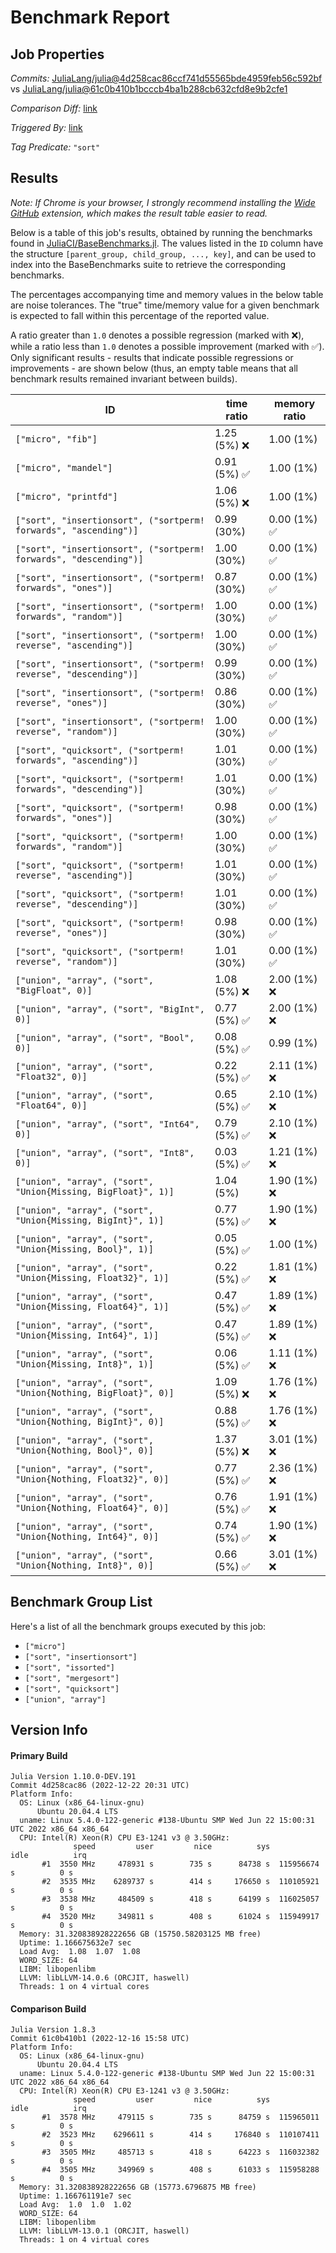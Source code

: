 # Benchmark Report

## Job Properties

*Commits:* [JuliaLang/julia@4d258cac86ccf741d55565bde4959feb56c592bf](https://github.com/JuliaLang/julia/commit/4d258cac86ccf741d55565bde4959feb56c592bf) vs [JuliaLang/julia@61c0b410b1bcccb4ba1b288cb632cfd8e9b2cfe1](https://github.com/JuliaLang/julia/commit/61c0b410b1bcccb4ba1b288cb632cfd8e9b2cfe1)

*Comparison Diff:* [link](https://github.com/JuliaLang/julia/compare/61c0b410b1bcccb4ba1b288cb632cfd8e9b2cfe1..4d258cac86ccf741d55565bde4959feb56c592bf)

*Triggered By:* [link](https://github.com/JuliaLang/julia/pull/47966#issuecomment-1363316743)

*Tag Predicate:* `"sort"`

## Results

*Note: If Chrome is your browser, I strongly recommend installing the [Wide GitHub](https://chrome.google.com/webstore/detail/wide-github/kaalofacklcidaampbokdplbklpeldpj?hl=en)
extension, which makes the result table easier to read.*

Below is a table of this job's results, obtained by running the benchmarks found in
[JuliaCI/BaseBenchmarks.jl](https://github.com/JuliaCI/BaseBenchmarks.jl). The values
listed in the `ID` column have the structure `[parent_group, child_group, ..., key]`,
and can be used to index into the BaseBenchmarks suite to retrieve the corresponding
benchmarks.

The percentages accompanying time and memory values in the below table are noise tolerances. The "true"
time/memory value for a given benchmark is expected to fall within this percentage of the reported value.

A ratio greater than `1.0` denotes a possible regression (marked with :x:), while a ratio less
than `1.0` denotes a possible improvement (marked with :white_check_mark:). Only significant results - results
that indicate possible regressions or improvements - are shown below (thus, an empty table means that all
benchmark results remained invariant between builds).

| ID | time ratio | memory ratio |
|----|------------|--------------|
| `["micro", "fib"]` | 1.25 (5%) :x: | 1.00 (1%)  |
| `["micro", "mandel"]` | 0.91 (5%) :white_check_mark: | 1.00 (1%)  |
| `["micro", "printfd"]` | 1.06 (5%) :x: | 1.00 (1%)  |
| `["sort", "insertionsort", ("sortperm! forwards", "ascending")]` | 0.99 (30%)  | 0.00 (1%) :white_check_mark: |
| `["sort", "insertionsort", ("sortperm! forwards", "descending")]` | 1.00 (30%)  | 0.00 (1%) :white_check_mark: |
| `["sort", "insertionsort", ("sortperm! forwards", "ones")]` | 0.87 (30%)  | 0.00 (1%) :white_check_mark: |
| `["sort", "insertionsort", ("sortperm! forwards", "random")]` | 1.00 (30%)  | 0.00 (1%) :white_check_mark: |
| `["sort", "insertionsort", ("sortperm! reverse", "ascending")]` | 1.00 (30%)  | 0.00 (1%) :white_check_mark: |
| `["sort", "insertionsort", ("sortperm! reverse", "descending")]` | 0.99 (30%)  | 0.00 (1%) :white_check_mark: |
| `["sort", "insertionsort", ("sortperm! reverse", "ones")]` | 0.86 (30%)  | 0.00 (1%) :white_check_mark: |
| `["sort", "insertionsort", ("sortperm! reverse", "random")]` | 1.00 (30%)  | 0.00 (1%) :white_check_mark: |
| `["sort", "quicksort", ("sortperm! forwards", "ascending")]` | 1.01 (30%)  | 0.00 (1%) :white_check_mark: |
| `["sort", "quicksort", ("sortperm! forwards", "descending")]` | 1.01 (30%)  | 0.00 (1%) :white_check_mark: |
| `["sort", "quicksort", ("sortperm! forwards", "ones")]` | 0.98 (30%)  | 0.00 (1%) :white_check_mark: |
| `["sort", "quicksort", ("sortperm! forwards", "random")]` | 1.00 (30%)  | 0.00 (1%) :white_check_mark: |
| `["sort", "quicksort", ("sortperm! reverse", "ascending")]` | 1.01 (30%)  | 0.00 (1%) :white_check_mark: |
| `["sort", "quicksort", ("sortperm! reverse", "descending")]` | 1.01 (30%)  | 0.00 (1%) :white_check_mark: |
| `["sort", "quicksort", ("sortperm! reverse", "ones")]` | 0.98 (30%)  | 0.00 (1%) :white_check_mark: |
| `["sort", "quicksort", ("sortperm! reverse", "random")]` | 1.01 (30%)  | 0.00 (1%) :white_check_mark: |
| `["union", "array", ("sort", "BigFloat", 0)]` | 1.08 (5%) :x: | 2.00 (1%) :x: |
| `["union", "array", ("sort", "BigInt", 0)]` | 0.77 (5%) :white_check_mark: | 2.00 (1%) :x: |
| `["union", "array", ("sort", "Bool", 0)]` | 0.08 (5%) :white_check_mark: | 0.99 (1%)  |
| `["union", "array", ("sort", "Float32", 0)]` | 0.22 (5%) :white_check_mark: | 2.11 (1%) :x: |
| `["union", "array", ("sort", "Float64", 0)]` | 0.65 (5%) :white_check_mark: | 2.10 (1%) :x: |
| `["union", "array", ("sort", "Int64", 0)]` | 0.79 (5%) :white_check_mark: | 2.10 (1%) :x: |
| `["union", "array", ("sort", "Int8", 0)]` | 0.03 (5%) :white_check_mark: | 1.21 (1%) :x: |
| `["union", "array", ("sort", "Union{Missing, BigFloat}", 1)]` | 1.04 (5%)  | 1.90 (1%) :x: |
| `["union", "array", ("sort", "Union{Missing, BigInt}", 1)]` | 0.77 (5%) :white_check_mark: | 1.90 (1%) :x: |
| `["union", "array", ("sort", "Union{Missing, Bool}", 1)]` | 0.05 (5%) :white_check_mark: | 1.00 (1%)  |
| `["union", "array", ("sort", "Union{Missing, Float32}", 1)]` | 0.22 (5%) :white_check_mark: | 1.81 (1%) :x: |
| `["union", "array", ("sort", "Union{Missing, Float64}", 1)]` | 0.47 (5%) :white_check_mark: | 1.89 (1%) :x: |
| `["union", "array", ("sort", "Union{Missing, Int64}", 1)]` | 0.47 (5%) :white_check_mark: | 1.89 (1%) :x: |
| `["union", "array", ("sort", "Union{Missing, Int8}", 1)]` | 0.06 (5%) :white_check_mark: | 1.11 (1%) :x: |
| `["union", "array", ("sort", "Union{Nothing, BigFloat}", 0)]` | 1.09 (5%) :x: | 1.76 (1%) :x: |
| `["union", "array", ("sort", "Union{Nothing, BigInt}", 0)]` | 0.88 (5%) :white_check_mark: | 1.76 (1%) :x: |
| `["union", "array", ("sort", "Union{Nothing, Bool}", 0)]` | 1.37 (5%) :x: | 3.01 (1%) :x: |
| `["union", "array", ("sort", "Union{Nothing, Float32}", 0)]` | 0.77 (5%) :white_check_mark: | 2.36 (1%) :x: |
| `["union", "array", ("sort", "Union{Nothing, Float64}", 0)]` | 0.76 (5%) :white_check_mark: | 1.91 (1%) :x: |
| `["union", "array", ("sort", "Union{Nothing, Int64}", 0)]` | 0.74 (5%) :white_check_mark: | 1.90 (1%) :x: |
| `["union", "array", ("sort", "Union{Nothing, Int8}", 0)]` | 0.66 (5%) :white_check_mark: | 3.01 (1%) :x: |

## Benchmark Group List

Here's a list of all the benchmark groups executed by this job:

- `["micro"]`
- `["sort", "insertionsort"]`
- `["sort", "issorted"]`
- `["sort", "mergesort"]`
- `["sort", "quicksort"]`
- `["union", "array"]`

## Version Info

#### Primary Build

```
Julia Version 1.10.0-DEV.191
Commit 4d258cac86 (2022-12-22 20:31 UTC)
Platform Info:
  OS: Linux (x86_64-linux-gnu)
      Ubuntu 20.04.4 LTS
  uname: Linux 5.4.0-122-generic #138-Ubuntu SMP Wed Jun 22 15:00:31 UTC 2022 x86_64 x86_64
  CPU: Intel(R) Xeon(R) CPU E3-1241 v3 @ 3.50GHz: 
              speed         user         nice          sys         idle          irq
       #1  3550 MHz     478931 s        735 s      84738 s  115956674 s          0 s
       #2  3535 MHz    6289737 s        414 s     176650 s  110105921 s          0 s
       #3  3538 MHz     484509 s        418 s      64199 s  116025057 s          0 s
       #4  3520 MHz     349811 s        408 s      61024 s  115949917 s          0 s
  Memory: 31.320838928222656 GB (15750.58203125 MB free)
  Uptime: 1.166675632e7 sec
  Load Avg:  1.08  1.07  1.08
  WORD_SIZE: 64
  LIBM: libopenlibm
  LLVM: libLLVM-14.0.6 (ORCJIT, haswell)
  Threads: 1 on 4 virtual cores

```

#### Comparison Build

```
Julia Version 1.8.3
Commit 61c0b410b1 (2022-12-16 15:58 UTC)
Platform Info:
  OS: Linux (x86_64-linux-gnu)
      Ubuntu 20.04.4 LTS
  uname: Linux 5.4.0-122-generic #138-Ubuntu SMP Wed Jun 22 15:00:31 UTC 2022 x86_64 x86_64
  CPU: Intel(R) Xeon(R) CPU E3-1241 v3 @ 3.50GHz: 
              speed         user         nice          sys         idle          irq
       #1  3578 MHz     479115 s        735 s      84759 s  115965011 s          0 s
       #2  3523 MHz    6296611 s        414 s     176840 s  110107411 s          0 s
       #3  3505 MHz     485713 s        418 s      64223 s  116032382 s          0 s
       #4  3505 MHz     349969 s        408 s      61033 s  115958288 s          0 s
  Memory: 31.320838928222656 GB (15773.6796875 MB free)
  Uptime: 1.166761191e7 sec
  Load Avg:  1.0  1.0  1.02
  WORD_SIZE: 64
  LIBM: libopenlibm
  LLVM: libLLVM-13.0.1 (ORCJIT, haswell)
  Threads: 1 on 4 virtual cores

```
